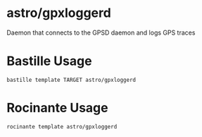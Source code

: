 # astro/gpxloggerd
Daemon that connects to the GPSD daemon and logs GPS traces


# Bastille Usage
```shell
bastille template TARGET astro/gpxloggerd
```

# Rocinante Usage
```shell
rocinante template astro/gpxloggerd
```
